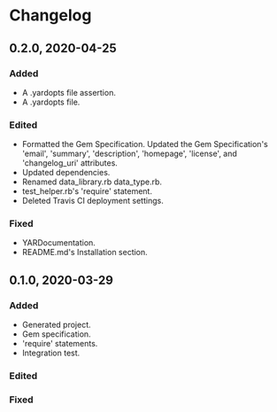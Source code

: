# Changelog

## 0.2.0, 2020-04-25

### Added

- A .yardopts file assertion.
- A .yardopts file.

### Edited

- Formatted the Gem Specification. Updated the Gem Specification's 'email', 
'summary', 'description', 'homepage', 'license', and 'changelog_uri' 
attributes.
- Updated dependencies.
- Renamed data_library.rb data_type.rb.
- test_helper.rb's 'require' statement.
- Deleted Travis CI deployment settings.

### Fixed

- YARDocumentation.
- README.md's Installation section.

## 0.1.0, 2020-03-29

### Added

- Generated project.
- Gem specification.
- 'require' statements.
- Integration test.

### Edited

### Fixed

